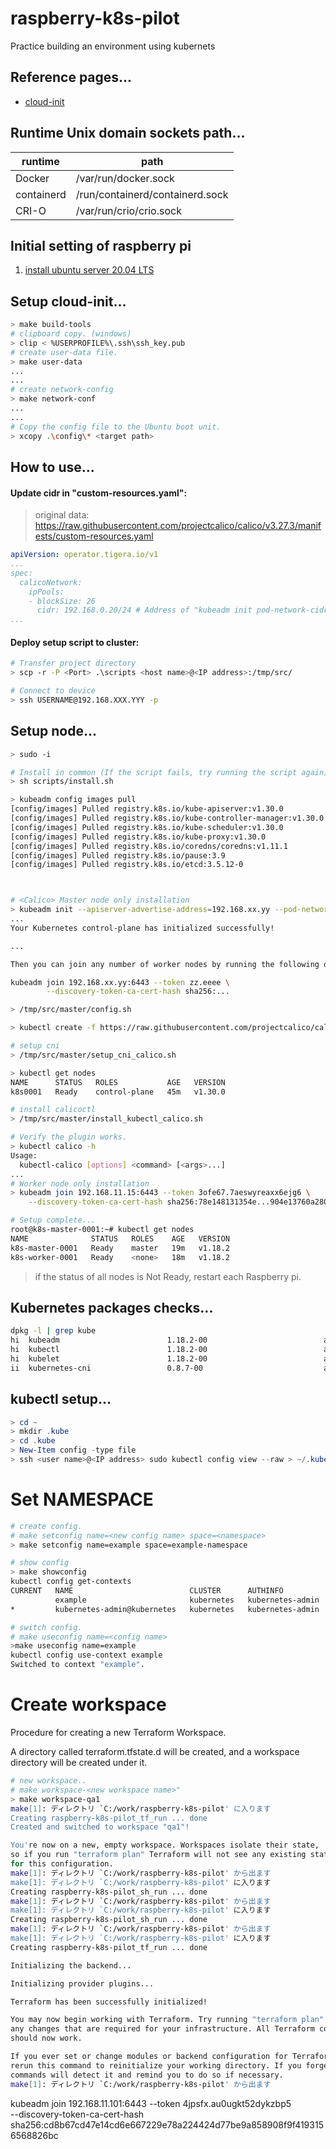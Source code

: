 # raspberry-k8s-pilot

Practice building an environment using kubernets

## Reference pages...

- [cloud-init](https://cloudinit.readthedocs.io/en/latest/topics/instancedata.html)

## Runtime Unix domain sockets path...

| runtime | path |
|---|---|
|Docker|/var/run/docker.sock|
|containerd |/run/containerd/containerd.sock|
|CRI-O |/var/run/crio/crio.sock|


## Initial setting of raspberry pi
1. [install ubuntu server 20.04 LTS](https://www.raspberrypi.org/software/)

## Setup cloud-init...

```bash
> make build-tools
# clipboard copy. (windows)
> clip < %USERPROFILE%\.ssh\ssh_key.pub
# create user-data file.
> make user-data
...
...
# create network-config
> make network-conf
...
...
# Copy the config file to the Ubuntu boot unit.
> xcopy .\config\* <target path>
```


## How to use...

#### Update cidr in "custom-resources.yaml":

> original data: https://raw.githubusercontent.com/projectcalico/calico/v3.27.3/manifests/custom-resources.yaml

```yaml
apiVersion: operator.tigera.io/v1
...
spec:
  calicoNetwork:
    ipPools:
    - blockSize: 26
      cidr: 192.168.0.20/24 # Address of "kubeadm init pod-network-cidr"
...
```

#### Deploy setup script to cluster:

```bash
# Transfer project directory
> scp -r -P <Port> .\scripts <host name>@<IP address>:/tmp/src/

# Connect to device
> ssh USERNAME@192.168.XXX.YYY -p 
```

## Setup node...

```bash
> sudo -i

# Install in common (If the script fails, try running the script again)
> sh scripts/install.sh

> kubeadm config images pull
[config/images] Pulled registry.k8s.io/kube-apiserver:v1.30.0
[config/images] Pulled registry.k8s.io/kube-controller-manager:v1.30.0
[config/images] Pulled registry.k8s.io/kube-scheduler:v1.30.0
[config/images] Pulled registry.k8s.io/kube-proxy:v1.30.0
[config/images] Pulled registry.k8s.io/coredns/coredns:v1.11.1
[config/images] Pulled registry.k8s.io/pause:3.9
[config/images] Pulled registry.k8s.io/etcd:3.5.12-0



# <Calico> Master node only installation
> kubeadm init --apiserver-advertise-address=192.168.xx.yy --pod-network-cidr=10.240.0.0/16
...
Your Kubernetes control-plane has initialized successfully!

...

Then you can join any number of worker nodes by running the following on each as root:

kubeadm join 192.168.xx.yy:6443 --token zz.eeee \
        --discovery-token-ca-cert-hash sha256:...

> /tmp/src/master/config.sh

> kubectl create -f https://raw.githubusercontent.com/projectcalico/calico/v3.27.3/manifests/tigera-operator.yaml

# setup cni
> /tmp/src/master/setup_cni_calico.sh

> kubectl get nodes
NAME      STATUS   ROLES           AGE   VERSION
k8s0001   Ready    control-plane   45m   v1.30.0

# install calicoctl
> /tmp/src/master/install_kubectl_calico.sh

# Verify the plugin works. 
> kubectl calico -h
Usage:
  kubectl-calico [options] <command> [<args>...]
...
# Worker node only installation
> kubeadm join 192.168.11.15:6443 --token 3ofe67.7aeswyreaxx6ejg6 \
    --discovery-token-ca-cert-hash sha256:78e148131354e...904e13760a2800

# Setup complete...
root@k8s-master-0001:~# kubectl get nodes
NAME              STATUS   ROLES    AGE   VERSION
k8s-master-0001   Ready    master   19m   v1.18.2
k8s-worker-0001   Ready    <none>   18m   v1.18.2
```

> if the status of all nodes is Not Ready, restart each Raspberry pi.

## Kubernetes packages checks...

```bash
dpkg -l | grep kube
hi  kubeadm                        1.18.2-00                          arm64        Kubernetes Cluster Bootstrapping Tool
hi  kubectl                        1.18.2-00                          arm64        Kubernetes Command Line Tool
hi  kubelet                        1.18.2-00                          arm64        Kubernetes Node Agent
ii  kubernetes-cni                 0.8.7-00                           arm64        Kubernetes CNI
```

## kubectl setup...

```powershell
> cd ~
> mkdir .kube
> cd .kube
> New-Item config -type file
> ssh <user name>@<IP address> sudo kubectl config view --raw > ~/.kube/config
```

# Set NAMESPACE

```bash
# create config.
# make setconfig name=<new config name> space=<namespace>
> make setconfig name=example space=example-namespace

# show config
> make showconfig
kubectl config get-contexts
CURRENT   NAME                          CLUSTER      AUTHINFO           NAMESPACE
          example                       kubernetes   kubernetes-admin   example-namespace
*         kubernetes-admin@kubernetes   kubernetes   kubernetes-admin

# switch config.
# make useconfig name=<config name>
>make useconfig name=example                    
kubectl config use-context example
Switched to context "example".
```

# Create workspace 

Procedure for creating a new Terraform Workspace.

A directory called terraform.tfstate.d will be created, and a workspace directory will be created under it.

```bash
# new workspace..
# make workspace-<new workspace name>"
> make workspace-qa1
make[1]: ディレクトリ `C:/work/raspberry-k8s-pilot' に入ります
Creating raspberry-k8s-pilot_tf_run ... done
Created and switched to workspace "qa1"!

You're now on a new, empty workspace. Workspaces isolate their state,
so if you run "terraform plan" Terraform will not see any existing state
for this configuration.
make[1]: ディレクトリ `C:/work/raspberry-k8s-pilot' から出ます
make[1]: ディレクトリ `C:/work/raspberry-k8s-pilot' に入ります
Creating raspberry-k8s-pilot_sh_run ... done
make[1]: ディレクトリ `C:/work/raspberry-k8s-pilot' から出ます
make[1]: ディレクトリ `C:/work/raspberry-k8s-pilot' に入ります
Creating raspberry-k8s-pilot_sh_run ... done
make[1]: ディレクトリ `C:/work/raspberry-k8s-pilot' から出ます
make[1]: ディレクトリ `C:/work/raspberry-k8s-pilot' に入ります
Creating raspberry-k8s-pilot_tf_run ... done

Initializing the backend...

Initializing provider plugins...

Terraform has been successfully initialized!

You may now begin working with Terraform. Try running "terraform plan" to see
any changes that are required for your infrastructure. All Terraform commands
should now work.

If you ever set or change modules or backend configuration for Terraform,
rerun this command to reinitialize your working directory. If you forget, other
commands will detect it and remind you to do so if necessary.
make[1]: ディレクトリ `C:/work/raspberry-k8s-pilot' から出ます
```


kubeadm join 192.168.11.101:6443 --token 4jpsfx.au0ugkt52dykzbp5 \
        --discovery-token-ca-cert-hash sha256:cd8b67cd47e14cd6e667229e78a224424d77be9a858908f9f4193156568826bc
